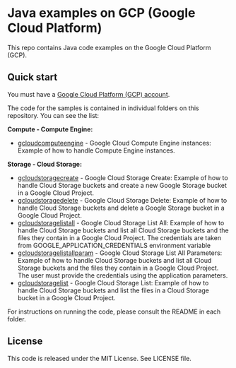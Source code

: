 # Java examples on GCP (Google Cloud Platform)

This repo contains Java code examples on the Google Cloud Platform (GCP).




## Quick start

You must have a [Google Cloud Platform (GCP) account](http://cloud.google.com/).

The code for the samples is contained in individual folders on this repository. You can see the list:

**Compute - Compute Engine:**
* [gcloudcomputeengine](/gcloudcomputeengine) - Google Cloud Compute Engine instances: Example of how to handle Compute Engine instances.

**Storage - Cloud Storage:**
* [gcloudstoragecreate](/gcloudstoragecreate) - Google Cloud Storage Create: Example of how to handle Cloud Storage buckets and
create a new Google Storage bucket in a Google Cloud Project.
* [gcloudstoragedelete](/gcloudstoragedelete) - Google Cloud Storage Delete: Example of how to handle Cloud Storage buckets and
delete a Google Storage bucket in a Google Cloud Project.
* [gcloudstoragelistall](/gcloudstoragelistall) - Google Cloud Storage List All: Example of how to handle Cloud Storage buckets and
list all Cloud Storage buckets and the files they contain in a Google Cloud Project.
The credentials are taken from GOOGLE_APPLICATION_CREDENTIALS environment variable
* [gcloudstoragelistallparam](/gcloudstoragelistallparam) - Google Cloud Storage List All Parameters: Example of how to handle Cloud Storage buckets and
list all Cloud Storage buckets and the files they contain in a Google Cloud Project.
The user must provide the credentials using the application parameters.
* [gcloudstoragelist](/gcloudstoragelist) - Google Cloud Storage List: Example of how to handle Cloud Storage buckets and
list the files in a Cloud Storage bucket in a Google Cloud Project.

For instructions on running the code, please consult the README in each folder. 




## License

This code is released under the MIT License. See LICENSE file.